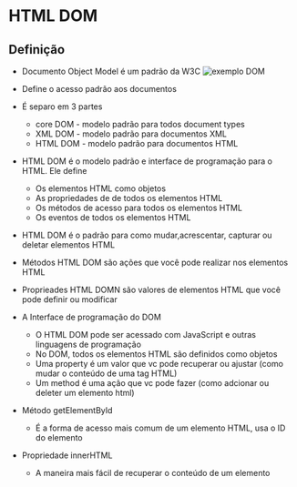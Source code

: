 # HTML DOM  
## Definição  
* Documento Object Model é um padrão da W3C
![exemplo DOM](https://www.w3schools.com/js/pic_htmltree.gif) 
* Define o acesso padrão aos documentos  
* É separo em 3 partes  
	* core DOM - modelo padrão para todos document types  
	* XML DOM - modelo padrão para documentos XML  
	* HTML DOM - modelo padrão para documentos HTML  
* HTML DOM é o modelo padrão e interface de programação para o HTML. Ele define  
	* Os elementos HTML como objetos  
	* As propriedades de de todos os elementos HTML  
	* Os métodos de acesso para todos os elementos HTML  
	* Os eventos de todos os elementos HTML  
* HTML DOM é o padrão para como mudar,acrescentar, capturar ou deletar elementos HTML  
  
* Métodos HTML DOM são ações que você pode realizar nos elementos HTML  
* Proprieades HTML DOMN são valores de elementos HTML que você pode definir ou modificar   
  
* A Interface de programação do DOM  
	* O HTML DOM pode ser acessado com JavaScript e outras linguagens de programação  
	* No DOM, todos os elementos HTML são definidos como objetos  
	* Uma property é um valor que vc pode recuperar ou ajustar (como mudar o conteúdo de uma tag HTML)  
	* Um method é uma ação que vc pode fazer (como adcionar ou deleter um elemento html)  

* Método getElementById  
	* É a forma de acesso mais comum de um elemento HTML, usa o ID do elemento  
* Propriedade innerHTML  
	* A maneira mais fácil de recuperar o conteúdo de um elemento   
	
